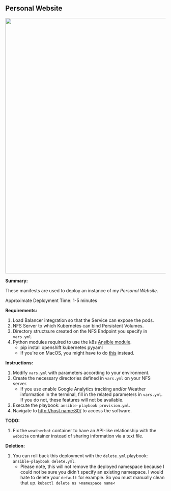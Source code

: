 ## Personal Website

<p align="center">
  <img src="https://raw.githubusercontent.com/zimmertr/Kubernetes-Manifests/master/Personal_Website/screenshot.png" width="800">
</p>

**Summary:**

These manifests are used to deploy an instance of my *Personal Website*. 

Approximate Deployment Time: 1-5 minutes

**Requirements:**  

1. Load Balancer integration so that the Service can expose the pods.
2. NFS Server to which Kubernetes can bind Persistent Volumes.
3. Directory structsure created on the NFS Endpoint you specify in `vars.yml`.
4. Python modules required to use the k8s [Ansible module](https://docs.ansible.com/ansible/latest/modules/k8s_module.html).    
    * pip install openshift kubernetes pyyaml 
    * If you're on MacOS, you might have to do [this](https://github.com/ansible/ansible/issues/43637#issuecomment-443495763) instead.

**Instructions:**  

1. Modify `vars.yml` with parameters according to your environment.
2. Create the necessary directories defined in `vars.yml` on your NFS server.
    * If you use enable Google Analytics tracking and/or Weather information in the terminal, fill in the related parameters in `vars.yml`. If you do not, these features will not be available. 
3. Execute the playbook: `ansible-playbook provision.yml`.  
4. Navigate to http://host.name:80/ to access the software. 

**TODO:**

1. Fix the `weatherbot` container to have an API-like relationship with the `website` container instead of sharing information via a text file.

**Deletion:**  

1. You can roll back this deployment with the `delete.yml` playbook: `ansible-playbook delete.yml`.
    * Please note, this will not remove the deployed namespace because I could not be sure you didn't specify an existing namespace. I would hate to delete your `default` for example. So you must manually clean that up. `kubectl delete ns >namespace name<`
   
